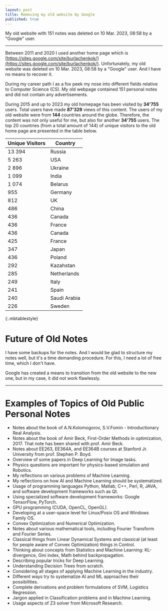 ```yaml
---
layout: post
title: Removing my old website by Google
published: true
---
```


My old website with 151 notes was deleted on 10 Mar. 2023, 08:58 by a "Google" user.

---

Between 2011 and 2020 I used another home page which is [https://sites.google.com/site/burlachenkok/](https://sites.google.com/site/burlachenkok/). Unfortunately, my old website was deleted on 10 Mar. 2023, 08:58 by a "Google" user. And I have no means to recover it.

During my career path I as a fox peek my nose into different fields relative to Computer Science (CS). My old webpage contained 151 personal notes and did not contain any advertisements. 

During 2015 and up to 2023 my old homepage has been visited by **34'755** users. Total users have made **87'329** views of this content. The users of my old website were from **144** countries around the globe. Therefore, the content was not only useful for me, but also for another **34'755** users. The top 20 countries (from a total amount of 144) of unique visitors to the old home page are presented in the table below.

| **Unique Visitors**      | **Country** |
|---|---|
| 13 394 | Russia  |
| 5 263 | USA      |
| 2 896 | Ukraine  |
| 1 099 | India    |
| 1 074 | Belarus  |
| 955 | Germany    |
| 812 | UK         |
| 486 | China      |
| 436 | Canada     |
| 436 | France     |
| 436 | Canada     |
| 425 | France     |
| 347 | Japan      |
| 436 | Poland     |
| 292 | Kazahstan  |
| 285 | Netherlands |
| 249 | Italy       |
| 241 | Spain       |
| 240 | Saudi Arabia|
| 226 | Sweden      |
{:.mbtablestyle}


# Future of Old Notes

I have some backups for the notes. And I would be glad to structure my notes well, but it's a time demanding procedure. For this, I need a lot of free time, which I don't have. 

Google has created a means to transition from the old website to the new one, but in my case, it did not work flawlessly.

----

# Examples of Topics of Old Public Personal Notes

* Notes about the book of A.N.Kolomogorov, S.V.Fomin - Introductionary Real Analysis.
* Notes about the book of Amir Beck, First-Order Methods in optimization, 2017. That note has been shared with prof. Amir Beck.
* Notes about EE263, EE364A, and EE364B courses at Stanford Jr. University from prof. Stephen P. Boyd.
* Overview of some papers in Deep Learning for Image tasks.
* Physics questions are important for physics-based simulation and Robotics.
* My reflections on various problems of Machine Learning.
* My reflections on how AI and Machine Learning should be systematized.
* Usage of programming languages Python, Matlab, C++, Perl, R, JAVA, and software development frameworks such as Qt.
* Using specialized software development frameworks: Google TensorFlow, PyTorch.
* GPU programming (CUDA, OpenCL, OpenGL).
* Developing at a user-space level for Linux/Posix OS and Windows Family OS.
* Convex Optimization and Numerical Optimization.
* Notes about various mathematical tools, including Fourier Transform and Fourier Series.
* Classical things from Linear Dynamical Systems and classical (at least for people aware of Convex Optimization) things in Control.
* Thinking about concepts from Statistics and Machine Learning: KL-divergence, Gini index, Math behind backpropagation.
* Describing popular tricks for Deep Learning.
* Understanding Decision Trees from scratch.
* Considering all stages of applying Machine Learning in the industry.
* Different ways try to systematize AI and ML approaches their possibilities.
* Complete derivations and problem formulations of SVM, Logistics Regression.
* Jargon applied in Classification problems and in Machine Learning.
* Usage aspects of Z3 solver from Microsoft Research.
